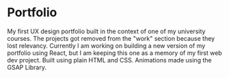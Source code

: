 # Portfolio

My first UX design portfolio built in the context of one of my university courses. 
The projects got removed from the "work" section because they lost relevancy.
Currently I am working on building a new version of my portfolio using React, but I am keeping this one as a memory of my first web dev project.
Built using plain HTML and CSS.
Animations made using the GSAP Library.
